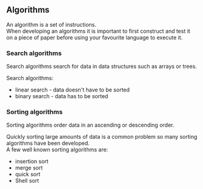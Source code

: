 ## Algorithms

An algorithm is a set of instructions.  
When developing an algorithms it is important to first construct and test it on a piece of paper before using
your favourite language to execute it.  

### Search algorithms

Search algorithms search for data in data structures such as arrays or trees.  

Search algorithms:  
* linear search - data doesn't have to be sorted  
* binary search - data has to be sorted  

### Sorting algorithms

Sorting algorithms order data in an ascending or descending order.  

Quickly sorting large amounts of data is a common problem so many sorting algorithms have been developed.  
A few well known sorting algorithms are:  
* insertion sort
* merge sort
* quick sort
* Shell sort
